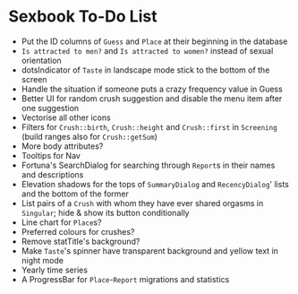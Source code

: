 # Sexbook To-Do List

* Put the ID columns of `Guess` and `Place` at their beginning in the database
* `Is attracted to men?` and `Is attracted to women?` instead of sexual orientation
* dotsIndicator of `Taste` in landscape mode stick to the bottom of the screen
* Handle the situation if someone puts a crazy frequency value in Guess
* Better UI for random crush suggestion and disable the menu item after one suggestion
* Vectorise all other icons
* Filters for `Crush::birth`, `Crush::height` and `Crush::first` in `Screening` (build ranges also
  for `Crush::getSum`)
* More body attributes?
* Tooltips for Nav
* Fortuna's SearchDialog for searching through `Report`s in their names and descriptions
* Elevation shadows for the tops of `SummaryDialog` and `RecencyDialog`' lists and the bottom of the
  former
* List pairs of a `Crush` with whom they have ever shared orgasms in `Singular`; hide & show its
  button conditionally
* Line chart for `Place`s?
* Preferred colours for crushes?
* Remove statTitle's background?
* Make `Taste`'s spinner have transparent background and yellow text in night mode
* Yearly time series
* A ProgressBar for `Place`-`Report` migrations and statistics
